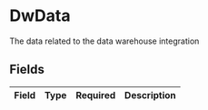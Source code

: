 # DwData

The data related to the data warehouse integration


## Fields

| Field       | Type        | Required    | Description |
| ----------- | ----------- | ----------- | ----------- |